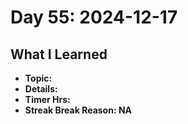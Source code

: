 # Day 55: 2024-12-17

## What I Learned
- **Topic:**
- **Details:**
- **Timer Hrs:**
- **Streak Break Reason: NA**